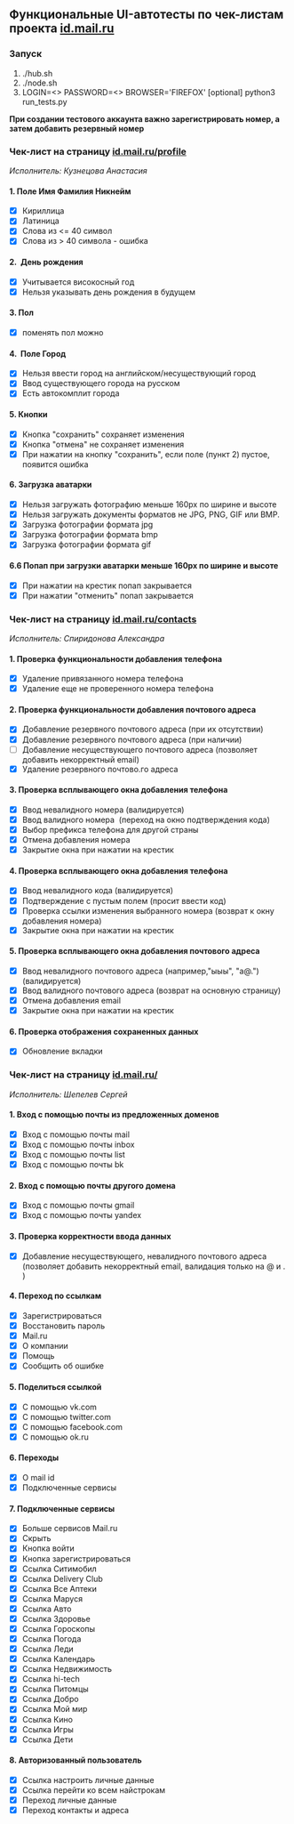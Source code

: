 ## Функциональные UI-автотесты по чек-листам проекта [id.mail.ru](https://id.mail.ru)
### Запуск
1.  ./hub.sh
2.  ./node.sh
3.  LOGIN=<> PASSWORD=<> BROWSER='FIREFOX' [optional] python3 run_tests.py

**При создании тестового аккаунта важно зарегистрировать номер, а затем добавить резервный номер** 

### Чек-лист на страницу [id.mail.ru/profile](https://id.mail.ru/profile)

*Исполнитель: Кузнецова Анастасия*  

#### 1. Поле Имя Фамилия Никнейм

- [x] Кириллица
- [x] Латиница
- [x] Cлова из <= 40 символ
- [x] Слова из > 40 символа - ошибка

#### 2.  День рождения

- [x] Учитывается високосный год
- [x] Нельзя указывать день рождения в будущем

#### 3. Пол

- [x] поменять пол можно

#### 4.  Поле Город

- [x] Нельзя ввести город на английском/несуществующий город
- [x] Ввод существующего города на русском
- [x] Есть автокомплит города

#### 5. Кнопки

- [x] Кнопка "сохранить" сохраняет изменения
- [x] Кнопка "отмена" не сохраняет изменения 
- [x] При нажатии на кнопку "сохранить", если поле (пункт 2) пустое, появится ошибка

#### 6. Загрузка аватарки

- [X] Нельзя загружать фотографию меньше 160px по ширине и высоте
- [X] Нельзя загружать документы форматов не JPG, PNG, GIF или BMP.
- [X] Загрузка фотографии формата jpg 
- [x] Загрузка фотографии формата bmp 
- [x] Загрузка фотографии формата gif 

#### 6.6 Попап при загрузки аватарки меньше 160px по ширине и высоте

- [x] При нажатии на крестик попап закрывается
- [X] При нажатии "отменить" попап закрывается

### Чек-лист на страницу [id.mail.ru/contacts](https://id.mail.ru/contacts)

*Исполнитель: Спиридонова Александра*  

#### 1. Проверка функциональности добавления телефона

- [x] Удаление привязанного номера телефона 
- [x] Удаление еще не проверенного номера телефона 

#### 2. Проверка функциональности добавления почтового адреса

- [x] Добавление резервного почтового адреса (при их отсутствии)
- [x] Добавление резервного почтового адреса (при наличии)
- [ ] Добавление несуществующего почтового адреса (позволяет добавить некорректный email)
- [x] Удаление резервного почтово.го адреса

#### 3. Проверка всплывающего окна добавления телефона

- [x] Ввод невалидного номера (валидируется)
- [x] Ввод валидного номера  (переход на окно подтверждения кода)
- [x] Выбор префикса телефона для другой страны
- [x] Отмена добавления номера
- [x] Закрытие окна при нажатии на крестик

#### 4. Проверка всплывающего окна добавления телефона

- [x] Ввод невалидного кода (валидируется)
- [x] Подтверждение с пустым полем (просит ввести код)
- [x] Проверка ссылки изменения выбранного номера (возврат к окну добавления номера)
- [x] Закрытие окна при нажатии на крестик

#### 5. Проверка всплывающего окна добавления почтового адреса

- [x] Ввод невалидного почтового адреса (например,"ыыы", "a@.") (валидируется)
- [x] Ввод валидного почтового адреса (возврат на основную страницу)
- [x] Отмена добавления email
- [x] Закрытие окна при нажатии на крестик

#### 6. Проверка отображения сохраненных данных

- [x] Обновление вкладки 

### Чек-лист на страницу [id.mail.ru/](https://id.mail.ru/)

*Исполнитель: Шепелев Сергей*  

#### 1. Вход с помощью почты из предложенных доменов  

- [x] Вход с помощью почты mail   
- [x] Вход с помощью почты inbox  
- [x] Вход с помощью почты list  
- [x] Вход с помощью почты bk  

#### 2. Вход с помощью почты другого домена  

- [x] Вход с помощью почты gmail  
- [x] Вход с помощью почты yandex  

#### 3. Проверка корректности ввода данных  

- [x] Добавление несуществующего, невалидного почтового адреса  (позволяет добавить некорректный email, валидация только на @ и . )  

#### 4. Переход по ссылкам   

- [x] Зарегистрироваться   
- [x] Восстановить пароль   
- [x] Mail.ru   
- [x] О компании   
- [x] Помощь   
- [x] Сообщить об ошибке   

#### 5. Поделиться ссылкой  

- [x] С помощью vk.com  
- [x] С помощью twitter.com  
- [x] С помощью facebook.com  
- [x] С помощью ok.ru  

#### 6. Переходы  

- [x] О mail id     
- [x] Подключенные сервисы     

#### 7. Подключенные сервисы  

- [x] Больше сервисов Mail.ru   
- [x] Скрыть   
- [x] Кнопка войти   
- [x] Кнопка зарегистрироваться   
- [x] Ссылка Ситимобил   
- [x] Ссылка Delivery Club   
- [x] Ссылка Все Аптеки   
- [x] Ссылка Маруся   
- [x] Ссылка Авто   
- [x] Ссылка Здоровье   
- [x] Ссылка Гороскопы   
- [x] Ссылка Погода   
- [x] Ссылка Леди   
- [x] Ссылка Календарь   
- [x] Ссылка Недвижимость   
- [x] Ссылка hi-tech   
- [x] Ссылка Питомцы   
- [x] Ссылка Добро   
- [x] Ссылка Мой мир   
- [x] Ссылка Кино   
- [x] Ссылка Игры   
- [x] Ссылка Дети   

#### 8. Авторизованный пользователь  

- [x] Ссылка настроить личные данные   
- [x] Ссылка перейти ко всем найстрокам   
- [x] Переход личные данные   
- [x] Переход контакты и адреса   
